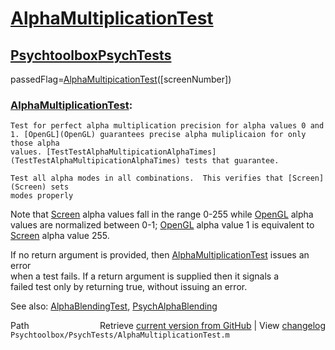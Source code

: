 # [AlphaMultiplicationTest](AlphaMultiplicationTest)
## [Psychtoolbox](Psychtoolbox)[PsychTests](PsychTests)

passedFlag=[AlphaMultipicationTest](AlphaMultipicationTest)([screenNumber])  
  
### [AlphaMultiplicationTest](AlphaMultiplicationTest):   
  
    Test for perfect alpha multiplication precision for alpha values 0 and  
    1. [OpenGL](OpenGL) guarantees precise alpha muliplicaion for only those alpha  
    values. [TestTestAlphaMultipicationAlphaTimes](TestTestAlphaMultipicationAlphaTimes) tests that guarantee.   
  
    Test all alpha modes in all combinations.  This verifies that [Screen](Screen) sets  
    modes properly  
  
Note that [Screen](Screen) alpha values fall in the range 0-255 while [OpenGL](OpenGL) alpha  
values are normalized between 0-1; [OpenGL](OpenGL) alpha value 1 is equivalent to  
[Screen](Screen) alpha value 255.  
  
If no return argument is provided, then [AlphaMultiplicationTest](AlphaMultiplicationTest) issues an error  
when a test fails.  If a return argument is supplied then it signals a  
failed test only by returning true, without issuing an error.    
  
See also: [AlphaBlendingTest](AlphaBlendingTest), [PsychAlphaBlending](PsychAlphaBlending)  




<div class="code_header" style="text-align:right;">
  <span style="float:left;">Path&nbsp;&nbsp;</span> <span class="counter">Retrieve <a href=
  "https://raw.github.com/Psychtoolbox-3/Psychtoolbox-3/beta/Psychtoolbox/PsychTests/AlphaMultiplicationTest.m">current version from GitHub</a> | View <a href=
  "https://github.com/Psychtoolbox-3/Psychtoolbox-3/commits/beta/Psychtoolbox/PsychTests/AlphaMultiplicationTest.m">changelog</a></span>
</div>
<div class="code">
  <code>Psychtoolbox/PsychTests/AlphaMultiplicationTest.m</code>
</div>

